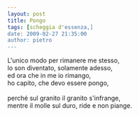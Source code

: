 ```yaml
---
layout: post
title: Pongo
tags: [scheggia d'essenza,]
date: 2009-02-27 21:35:00
author: pietro
---
```

L'unico modo per rimanere me stesso,<br/>lo son diventato, solamente adesso,<br/>ed ora che in me io rimango,<br/>ho capito, che devo essere pongo,<br/><br/>perché sul granito il granito s'infrange,<br/>mentre il molle sul duro, ride e non piange.
